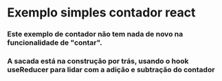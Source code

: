 # Exemplo simples contador react
### Este exemplo de contador não tem nada de novo na funcionalidade de "contar".
### A sacada está na construção por trás, usando o hook useReducer para lidar com a adição e subtração do contador